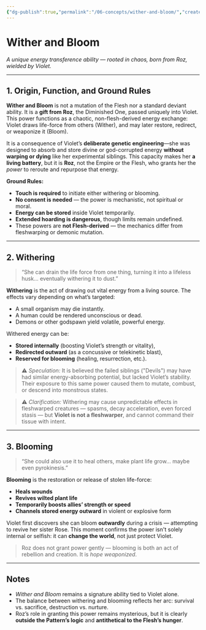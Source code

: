 ```yaml
---
{"dg-publish":true,"permalink":"/06-concepts/wither-and-bloom/","created":"2025-10-25T18:13:35.576-05:00","updated":"2025-10-25T20:37:12.227-05:00"}
---
```


# Wither and Bloom

*A unique energy transference ability — rooted in chaos, born from Roz, wielded by Violet.*

---

## 1. Origin, Function, and Ground Rules

**Wither and Bloom** is not a mutation of the Flesh nor a standard deviant ability. It is a **gift from Roz**, the Diminished One, passed uniquely into Violet. This power functions as a chaotic, non-flesh-derived energy exchange: Violet draws life-force from others (Wither), and may later restore, redirect, or weaponize it (Bloom).

It is a consequence of Violet’s **deliberate genetic engineering**—she was designed to absorb and store divine or god-corrupted energy **without warping or dying** like her experimental siblings. This capacity makes her **a living battery**, but it is **Roz**, not the Empire or the Flesh, who grants her the *power* to reroute and repurpose that energy.

**Ground Rules:**
- **Touch is required** to initiate either withering or blooming.
- **No consent is needed** — the power is mechanistic, not spiritual or moral.
- **Energy can be stored** inside Violet temporarily.
- **Extended hoarding is dangerous**, though limits remain undefined.
- These powers are **not Flesh-derived** — the mechanics differ from fleshwarping or demonic mutation.

---

## 2. Withering

> “She can drain the life force from one thing, turning it into a lifeless husk... eventually withering it to dust.”

**Withering** is the act of drawing out vital energy from a living source. The effects vary depending on what’s targeted:
- A small organism may die instantly.
- A human could be rendered unconscious or dead.
- Demons or other godspawn yield volatile, powerful energy.

Withered energy can be:
- **Stored internally** (boosting Violet’s strength or vitality),
- **Redirected outward** (as a concussive or telekinetic blast),
- **Reserved for blooming** (healing, resurrection, etc.).

> ⚠️ *Speculation:* It is believed the failed siblings ("Devils") may have had similar energy-absorbing potential, but lacked Violet’s stability. Their exposure to this same power caused them to mutate, combust, or descend into monstrous states.

> ⚠️ *Clarification:* Withering may cause unpredictable effects in fleshwarped creatures — spasms, decay acceleration, even forced stasis — but **Violet is not a fleshwarper**, and cannot command their tissue with intent.

---

## 3. Blooming

> “She could also use it to heal others, make plant life grow... maybe even pyrokinesis.”

**Blooming** is the restoration or release of stolen life-force:
- **Heals wounds**
- **Revives wilted plant life**
- **Temporarily boosts allies’ strength or speed**
- **Channels stored energy outward** in violent or explosive form

Violet first discovers she can bloom **outwardly** during a crisis — attempting to revive her sister Rose. This moment confirms the power isn't solely internal or selfish: it can **change the world**, not just protect Violet.

> Roz does not grant power gently — blooming is both an act of rebellion and creation. It is *hope weaponized*.

---

## Notes

- *Wither and Bloom* remains a signature ability tied to Violet alone.
- The balance between withering and blooming reflects her arc: survival vs. sacrifice, destruction vs. nurture.
- Roz’s role in granting this power remains mysterious, but it is clearly **outside the Pattern’s logic** and **antithetical to the Flesh’s hunger**.

